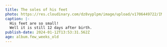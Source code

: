 ```yaml
---
title: The soles of his feet
photo: https://res.cloudinary.com/dz8vyplpm/image/upload/v1706449722/IMG_8358_cu48fz.jpg
caption: |-
  His feet are so small!
  Well it is still 12 days after birth.
publish-date: 2024-01-12T13:53:31.562Z
age: album.few_weeks_old
---
```

